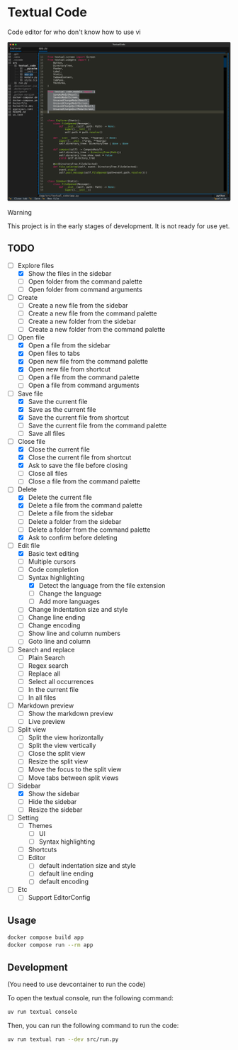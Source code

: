Textual Code
============

Code editor for who don't know how to use vi

![Screenshot](docs/preview.svg)

> [!WARNING]  
> This project is in the early stages of development.
> It is not ready for use yet.

## TODO

- [ ] Explore files
    - [x] Show the files in the sidebar
    - [ ] Open folder from the command palette
    - [ ] Open folder from command arguments
- [ ] Create
    - [ ] Create a new file from the sidebar
    - [ ] Create a new file from the command palette
    - [ ] Create a new folder from the sidebar
    - [ ] Create a new folder from the command palette
- [ ] Open file
    - [x] Open a file from the sidebar
    - [x] Open files to tabs
    - [x] Open new file from the command palette
    - [x] Open new file from shortcut
    - [ ] Open a file from the command palette
    - [ ] Open a file from command arguments
- [ ] Save file
    - [x] Save the current file
    - [x] Save as the current file
    - [x] Save the current file from shortcut
    - [ ] Save the current file from the command palette
    - [ ] Save all files
- [ ] Close file
    - [x] Close the current file
    - [x] Close the current file from shortcut
    - [x] Ask to save the file before closing
    - [ ] Close all files
    - [ ] Close a file from the command palette
- [ ] Delete
    - [x] Delete the current file
    - [x] Delete a file from the command palette
    - [ ] Delete a file from the sidebar
    - [ ] Delete a folder from the sidebar
    - [ ] Delete a folder from the command palette
    - [x] Ask to confirm before deleting
- [ ] Edit file
    - [x] Basic text editing
    - [ ] Multiple cursors
    - [ ] Code completion
    - [ ] Syntax highlighting
        - [x] Detect the language from the file extension
        - [ ] Change the language
        - [ ] Add more languages
    - [ ] Change Indentation size and style
    - [ ] Change line ending
    - [ ] Change encoding
    - [ ] Show line and column numbers
    - [ ] Goto line and column 
- [ ] Search and replace
    - [ ] Plain Search
    - [ ] Regex search
    - [ ] Replace all
    - [ ] Select all occurrences
    - [ ] In the current file
    - [ ] In all files
- [ ] Markdown preview
    - [ ] Show the markdown preview
    - [ ] Live preview
- [ ] Split view
    - [ ] Split the view horizontally
    - [ ] Split the view vertically
    - [ ] Close the split view
    - [ ] Resize the split view
    - [ ] Move the focus to the split view
    - [ ] Move tabs between split views
- [ ] Sidebar
    - [x] Show the sidebar
    - [ ] Hide the sidebar
    - [ ] Resize the sidebar
- [ ] Setting
    - [ ] Themes
        - [ ] UI
        - [ ] Syntax highlighting
    - [ ] Shortcuts
    - [ ] Editor
        - [ ] default indentation size and style
        - [ ] default line ending
        - [ ] default encoding
- [ ] Etc
    - [ ] Support EditorConfig

## Usage

```bash
docker compose build app
docker compose run --rm app
```

## Development

(You need to use devcontainer to run the code)

To open the textual console, run the following command:

```bash
uv run textual console
```

Then, you can run the following command to run the code:

```bash
uv run textual run --dev src/run.py
```